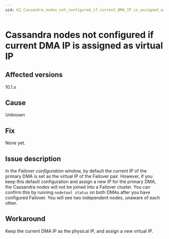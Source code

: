 ```yaml
---
uid: KI_Cassandra_nodes_not_configured_if_current_DMA_IP_is_assigned_as_virtual_IP
---
```


# Cassandra nodes not configured if current DMA IP is assigned as virtual IP

## Affected versions

10.1.x

## Cause

Unknown

## Fix

None yet.

## Issue description

In the *Failover configuration* window, by default the current IP of the primary DMA is set as the virtual IP of the Failover pair. However, if you keep this default configuration and assign a new IP for the primary DMA, the Cassandra nodes will not be joined into a Failover cluster. You can confirm this by running `nodetool status` on both DMAs after you have configured Failover. You will see two independent nodes, unaware of each other.

## Workaround

Keep the current DMA IP as the physical IP, and assign a new virtual IP. 
